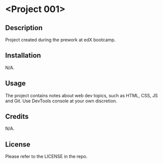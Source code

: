# <Project 001>

## Description

Project created during the prework at edX bootcamp.

## Installation

N/A.

## Usage

The project contains notes about web dev topics, such as HTML, CSS, JS and Git.
Use DevTools console at your own discretion.

## Credits

N/A.

## License

Please refer to the LICENSE in the repo.
